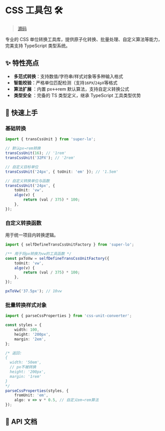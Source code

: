 # CSS 工具包 🛠️

> [源码]('../../../../src/trans-css-unit.ts')

专业的 CSS 单位转换工具库，提供原子化转换、批量处理、自定义算法等能力，完美支持 TypeScript 类型系统。

## ✨ 特性亮点

-   ​**​ 多范式转换 ​**​：支持数值/字符串/样式对象等多种输入格式
-   ​**​ 智能校验 ​**​：严格单位匹配检测（支持`16PX`/`24pX`等格式
-   ​**​ 算法扩展 ​**​：内置 px↔rem 默认算法，支持自定义转换公式
-   ​**​ 类型安全 ​**​：完备的 TS 类型定义，继承 TypeScript 工具类型优势

## 🚀 快速上手

### 基础转换

```ts
import { transCssUnit } from 'super-lo';

// 默认px→rem转换
transCssUnit(16); // '1rem'
transCssUnit('32PX'); // '2rem'

// 自定义目标单位
transCssUnit('24px', { toUnit: 'em' }); // '1.5em'

// 自定义转换单位与函数
transCssUnit('24px', {
    toUnit: 'vw',
    algo(v) {
        return (val / 375) * 100;
    },
});
```

### 自定义转换函数

用于统一项目内转换逻辑。

```ts
import { selfDefineTransCssUnitFactory } from 'super-lo';

/** 用于将px转换为vw的工具函数 */
const pxToVw = selfDefineTransCssUnitFactory({
    toUnit: 'vw',
    algo(v) {
        return (val / 375) * 100;
    },
});

pxToVw('37.5px'); // 10vw
```

### 批量转换样式对象

```ts
import { parseCssProperties } from 'css-unit-converter';

const styles = {
    width: 100,
    height: '200px',
    margin: '2em',
};

/* 返回:
{
  width: '50em',
  // px不被转换
  height: '200px', 
  margin: '1rem'
}
*/
parseCssProperties(styles, {
    fromUnit: 'em',
    algo: v => v * 0.5, // 自定义em→rem算法
});
```

## 🔧 API 文档
